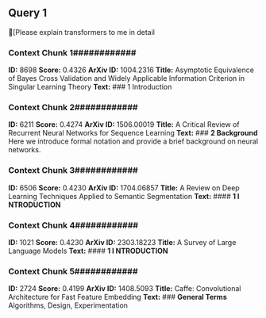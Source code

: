 ## Query 1

[Please explain transformers to me in detail

### Context Chunk 1############
**ID:** 8698
**Score:** 0.4326
**ArXiv ID:** 1004.2316
**Title:** Asymptotic Equivalence of Bayes Cross Validation and Widely Applicable
  Information Criterion in Singular Learning Theory
**Text:** ### 1 Introduction
### Context Chunk 2############
**ID:** 6211
**Score:** 0.4274
**ArXiv ID:** 1506.00019
**Title:** A Critical Review of Recurrent Neural Networks for Sequence Learning
**Text:** ### **2 Background**  
Here we introduce formal notation and provide a brief background on neural
networks.
### Context Chunk 3############
**ID:** 6506
**Score:** 0.4230
**ArXiv ID:** 1704.06857
**Title:** A Review on Deep Learning Techniques Applied to Semantic Segmentation
**Text:** #### **1 I NTRODUCTION**
### Context Chunk 4############
**ID:** 1021
**Score:** 0.4230
**ArXiv ID:** 2303.18223
**Title:** A Survey of Large Language Models
**Text:** #### **1 I NTRODUCTION**
### Context Chunk 5############
**ID:** 2724
**Score:** 0.4199
**ArXiv ID:** 1408.5093
**Title:** Caffe: Convolutional Architecture for Fast Feature Embedding
**Text:** ### **General Terms**  
Algorithms, Design, Experimentation
